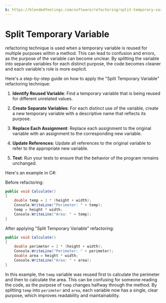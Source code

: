 ```yaml
---
b: https://blendedfeelings.com/software/refactoring/split-temporary-variable-refactoring.md
---
```


# Split Temporary Variable 
refactoring technique is used when a temporary variable is reused for multiple purposes within a method. This can lead to confusion and errors, as the purpose of the variable can become unclear. By splitting the variable into separate variables for each distinct purpose, the code becomes cleaner and each variable's role is more explicit.

Here's a step-by-step guide on how to apply the "Split Temporary Variable" refactoring technique:

1. **Identify Reused Variable**: Find a temporary variable that is being reused for different unrelated values.

2. **Create Separate Variables**: For each distinct use of the variable, create a new temporary variable with a descriptive name that reflects its purpose.

3. **Replace Each Assignment**: Replace each assignment to the original variable with an assignment to the corresponding new variable.

4. **Update References**: Update all references to the original variable to refer to the appropriate new variable.

5. **Test**: Run your tests to ensure that the behavior of the program remains unchanged.

Here's an example in C#:

Before refactoring:

```csharp
public void Calculate()
{
    double temp = 2 * (height + width);
    Console.WriteLine("Perimeter: " + temp);
    temp = height * width;
    Console.WriteLine("Area: " + temp);
}
```

After applying "Split Temporary Variable" refactoring:

```csharp
public void Calculate()
{
    double perimeter = 2 * (height + width);
    Console.WriteLine("Perimeter: " + perimeter);
    double area = height * width;
    Console.WriteLine("Area: " + area);
}
```

In this example, the `temp` variable was reused first to calculate the perimeter and then to calculate the area. This can be confusing for someone reading the code, as the purpose of `temp` changes halfway through the method. By splitting `temp` into `perimeter` and `area`, each variable now has a single, clear purpose, which improves readability and maintainability.
